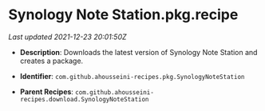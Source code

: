 # Synology Note Station.pkg.recipe

_Last updated 2021-12-23 20:01:50Z_

- **Description**: Downloads the latest version of Synology Note Station and creates a package.

- **Identifier**: `com.github.ahousseini-recipes.pkg.SynologyNoteStation`

- **Parent Recipes**: `com.github.ahousseini-recipes.download.SynologyNoteStation`
